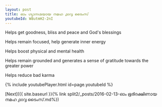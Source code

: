 ```yaml
---
layout: post
title: ഓം ഗ്യാനഗ്മയായ നമഹ ൧൦൮ ടൈംസ്
youtubeId: W8utmH2-2nI
---
```

 
 
Helps get goodness, bliss and peace and God's blessings
 
Helps remain focused, help generate inner energy 
 
Helps boost physical and mental health 
 
Helps remain grounded and generates a sense of gratitude towards the greater power 
 
Helps reduce bad karma
 
 
 
 


{% include youtubePlayer.html id=page.youtubeId %}
 
[Next]({{ site.baseurl }}{% link  split2/_posts/2016-02-13-ഓം ഭൂരിദക്ഷിണായ നമഹ ൧൦൮ ടൈംസ്.md%})
 
